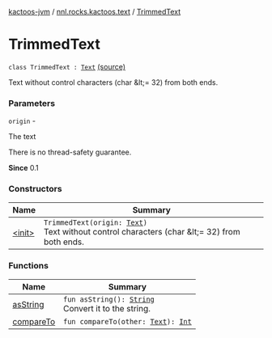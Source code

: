 [kactoos-jvm](../../index.md) / [nnl.rocks.kactoos.text](../index.md) / [TrimmedText](.)

# TrimmedText

`class TrimmedText : `[`Text`](../../nnl.rocks.kactoos/-text/index.md) [(source)](https://github.com/neonailol/kactoos/blob/master/kactoos-jvm/src/main/kotlin/nnl/rocks/kactoos/text/TrimmedText.kt#L18)

Text without control characters (char &amp;lt;= 32) from both ends.

### Parameters

`origin` -

The text




There is no thread-safety guarantee.




**Since**
0.1

### Constructors

| Name | Summary |
|---|---|
| [&lt;init&gt;](-init-.md) | `TrimmedText(origin: `[`Text`](../../nnl.rocks.kactoos/-text/index.md)`)`<br>Text without control characters (char &amp;lt;= 32) from both ends. |

### Functions

| Name | Summary |
|---|---|
| [asString](as-string.md) | `fun asString(): `[`String`](https://kotlinlang.org/api/latest/jvm/stdlib/kotlin/-string/index.html)<br>Convert it to the string. |
| [compareTo](compare-to.md) | `fun compareTo(other: `[`Text`](../../nnl.rocks.kactoos/-text/index.md)`): `[`Int`](https://kotlinlang.org/api/latest/jvm/stdlib/kotlin/-int/index.html) |
